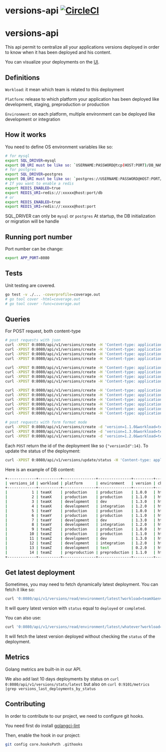 # versions-api [![CircleCI](https://circleci.com/gh/Lord-Y/versions-api/tree/main.svg?style=svg)](https://circleci.com/gh/Lord-Y/versions-api?branch=main)

# versions-api

This api permit to centralize all your applications versions deployed in order to know when it has been deployed and his content.

You can visualize your deployments on the [UI](https://github.com/Lord-Y/versions).

## Definitions

`Workload`: it mean which team is related to this deployment

`Platform`: release to which platform your application has been deployed like development, staging, preproduction or production

`Environment`: on each platform, multiple environment can be deployed like development or integration

## How it works

You need to define OS environment variables like so:

```bash
# for mysql
export SQL_DRIVER=mysql
export DB_URI must be like so: `USERNAME:PASSWORD@tcp(HOST:PORT)/DB_NAME?charset=utf8&autocommit=true&multiStatements=true&maxAllowedPacket=0&interpolateParams=true&parseTime=true`
# for postgres
export SQL_DRIVER=postgres
export DB_URI must be like so: `postgres://USERNAME:PASSWORD@HOST:PORT/DB_NAME?sslmode=disable`
# If you want to enable a redis
export REDIS_ENABLED=true
export REDIS_URI=redis://:xxxxx@host:port/db
# or 
export REDIS_ENABLED=true
export REDIS_URI=redis://:xxxxx@host:port
```

SQL_DRIVER can only be `mysql` or `postgres`
At startup, the DB initialization or migration will be handle

## Running port number

Port number can be change:

```bash
export APP_PORT=8080
```

## Tests

Unit testing are covered.

```bash
go test -v ./... -coverprofile=coverage.out
# go tool cover -html=coverage.out
# go tool cover -func=coverage.out
```

## Queries

For POST request, both content-type 

```bash
# post requests with json
curl -XPOST 0:8080/api/v1/versions/create -H 'Content-type: application/json' -d '{"version": "1.0.0","workload": "teamX", "environment":"production", "platform": "production", "changelogURL": "https://jsonplaceholder.typicode.com/", "raw": "{\"a\":\"b\"}", "status": "ongoing"}'
curl -XPOST 0:8080/api/v1/versions/create -H 'Content-type: application/json' -d '{"version": "1.1.0","workload": "teamX", "environment":"production", "platform": "production", "changelogURL": "https://jsonplaceholder.typicode.com/", "raw": "{\"a\":\"b\"}", "status": "deployed"}'
curl -XPOST 0:8080/api/v1/versions/create -H 'Content-type: application/json' -d '{"version": "1.3.0","workload": "teamX", "environment":"dev", "platform": "development", "changelogURL": "https://jsonplaceholder.typicode.com/", "raw": "{\"a\":\"b\"}", "status": "failed"}'
curl -XPOST 0:8080/api/v1/versions/create -H 'Content-type: application/json' -d '{"version": "1.2.0","workload": "teamX", "environment":"integration", "platform": "development", "changelogURL": "https://jsonplaceholder.typicode.com/", "raw": "{\"a\":\"b\"}", "status": "ongoing"}'

curl -XPOST 0:8080/api/v1/versions/create -H 'Content-type: application/json' -d '{"version": "1.0.0","workload": "teamY", "environment":"production", "platform": "production", "changelogURL": "https://jsonplaceholder.typicode.com/", "raw": "{\"a\":\"b\"}", "status": "deployed"}'
curl -XPOST 0:8080/api/v1/versions/create -H 'Content-type: application/json' -d '{"version": "1.1.0","workload": "teamY", "environment":"production", "platform": "production", "changelogURL": "https://jsonplaceholder.typicode.com/", "raw": "{\"a\":\"b\"}", "status": "deployed"}'
curl -XPOST 0:8080/api/v1/versions/create -H 'Content-type: application/json' -d '{"version": "1.3.0","workload": "teamY", "environment":"dev", "platform": "development", "changelogURL": "https://jsonplaceholder.typicode.com/", "raw": "{\"a\":\"b\"}", "status": "ongoing"}'
curl -XPOST 0:8080/api/v1/versions/create -H 'Content-type: application/json' -d '{"version": "1.2.0","workload": "teamY", "environment":"integration", "platform": "development", "changelogURL": "https://jsonplaceholder.typicode.com/", "raw": "{\"a\":\"b\"}", "status": "deployed"}'

curl -XPOST 0:8080/api/v1/versions/create -H 'Content-type: application/json' -d '{"version": "1.0.0","workload": "teamZ", "environment":"production", "platform": "production", "changelogURL": "https://jsonplaceholder.typicode.com/", "raw": "{\"a\":\"b\"}", "status": "deployed"}'
curl -XPOST 0:8080/api/v1/versions/create -H 'Content-type: application/json' -d '{"version": "1.1.0","workload": "teamZ", "environment":"production", "platform": "production", "changelogURL": "https://jsonplaceholder.typicode.com/", "raw": "{\"a\":\"b\"}", "status": "ongoing"}'
curl -XPOST 0:8080/api/v1/versions/create -H 'Content-type: application/json' -d '{"version": "1.3.0","workload": "teamZ", "environment":"dev", "platform": "development", "changelogURL": "https://jsonplaceholder.typicode.com/", "raw": "{\"a\":\"b\"}", "status": "deployed"}'
curl -XPOST 0:8080/api/v1/versions/create -H 'Content-type: application/json' -d '{"version": "1.2.0","workload": "teamZ", "environment":"integration", "platform": "development", "changelogURL": "https://jsonplaceholder.typicode.com/", "raw": "{\"a\":\"b\"}", "status": "deployed"}'
curl -XPOST 0:8080/api/v1/versions/create -H 'Content-type: application/json' -d '{"version": "0.2.0","workload": "teamZ", "environment":"test", "platform": "development", "changelogURL": "https://jsonplaceholder.typicode.com/", "raw": "{\"a\":\"b\"}", "status": "deployed"}'
curl -XPOST 0:8080/api/v1/versions/create -H 'Content-type: application/json' -d '{"version": "1.1.0","workload": "teamZ", "environment":"preproduction", "platform": "preproduction", "changelogURL": "https://jsonplaceholder.typicode.com/", "raw": "{\"a\":\"b\"}", "status": "deployed"}'

# post requests with form format mode
curl -XPOST 0:8080/api/v1/versions/create -d 'version=1.1.0&workload=teamX&environment=production&platform=production&changelogURL=https://jsonplaceholder.typicode.com/&raw=rawContent&status=ongoing'
curl -XPOST 0:8080/api/v1/versions/create -d 'version=1.3.0&workload=teamX&environment=production&platform=production&changelogURL=https://jsonplaceholder.typicode.com/&raw=rawContent&status=deployed'
curl -XPOST 0:8080/api/v1/versions/create -d 'version=1.2.0&workload=teamX&environment=production&platform=production&changelogURL=https://jsonplaceholder.typicode.com/&raw=rawContent&status=failed'
```

Each `POST` return the id of the deployment like so `{"versionId":14}`.
To update the status of the deployment:
```bash
curl -XPOST 0:8080/api/v1/versions/update/status -H 'Content-type: application/json' -d '{"versionId": "14","status": "deployed"}'
```

Here is an example of DB content:
```bash
+-------------+----------+---------------+---------------+---------+---------------------------------------+---------------+----------+---------------------+
| versions_id | workload | platform      | environment   | version | changelog_url                         | raw           | status   | date                |
+-------------+----------+---------------+---------------+---------+---------------------------------------+---------------+----------+---------------------+
|           1 | teamX    | production    | production    | 1.0.0   | https://jsonplaceholder.typicode.com/ | {\"a\":\"b\"} | ongoing  | 2020-12-02 19:58:10 |
|           2 | teamX    | production    | production    | 1.1.0   | https://jsonplaceholder.typicode.com/ | {\"a\":\"b\"} | deployed | 2020-12-02 19:58:10 |
|           3 | teamX    | development   | dev           | 1.3.0   | https://jsonplaceholder.typicode.com/ | {\"a\":\"b\"} | failed   | 2020-12-02 19:58:10 |
|           4 | teamX    | development   | integration   | 1.2.0   | https://jsonplaceholder.typicode.com/ | {\"a\":\"b\"} | ongoing  | 2020-12-02 19:58:10 |
|           5 | teamY    | production    | production    | 1.0.0   | https://jsonplaceholder.typicode.com/ | {\"a\":\"b\"} | deployed | 2020-12-02 19:58:10 |
|           6 | teamY    | production    | production    | 1.1.0   | https://jsonplaceholder.typicode.com/ | {\"a\":\"b\"} | deployed | 2020-12-02 19:58:10 |
|           7 | teamY    | development   | dev           | 1.3.0   | https://jsonplaceholder.typicode.com/ | {\"a\":\"b\"} | ongoing  | 2020-12-02 19:58:10 |
|           8 | teamY    | development   | integration   | 1.2.0   | https://jsonplaceholder.typicode.com/ | {\"a\":\"b\"} | deployed | 2020-12-02 19:58:10 |
|           9 | teamZ    | production    | production    | 1.0.0   | https://jsonplaceholder.typicode.com/ | {\"a\":\"b\"} | deployed | 2020-12-02 19:58:10 |
|          10 | teamZ    | production    | production    | 1.1.0   | https://jsonplaceholder.typicode.com/ | {\"a\":\"b\"} | ongoing  | 2020-12-02 19:58:10 |
|          11 | teamZ    | development   | dev           | 1.3.0   | https://jsonplaceholder.typicode.com/ | {\"a\":\"b\"} | deployed | 2020-12-02 19:58:10 |
|          12 | teamZ    | development   | integration   | 1.2.0   | https://jsonplaceholder.typicode.com/ | {\"a\":\"b\"} | deployed | 2020-12-02 19:58:10 |
|          13 | teamZ    | development   | test          | 0.2.0   | https://jsonplaceholder.typicode.com/ | {\"a\":\"b\"} | deployed | 2020-12-02 19:58:10 |
|          14 | teamZ    | preproduction | preproduction | 1.1.0   | https://jsonplaceholder.typicode.com/ | {\"a\":\"b\"} | deployed | 2020-12-02 19:58:11 |
+-------------+----------+---------------+---------------+---------+---------------------------------------+---------------+----------+---------------------+
```

## Get latest deployment

Sometimes, you may need to fetch dynamically latest deployment.
You can fetch it like so:
```bash
curl '0:8080/api/v1/versions/read/environment/latest?workload=teamX&environment=production&platform=production'
```
It will query latest version with `status` equal to `deployed` or `completed`.

You can also use:
```bash
curl '0:8080/api/v1/versions/read/environment/latest/whatever?workload=teamX&environment=production&platform=production'
```
It will fetch the latest version deployed without checking the `status` of the deployment.

## Metrics

Golang metrics are built-in in our API.

We also add last 10 days deployments by status on `curl 0:8080/api/v1/versions/stats/latest` but also on `curl 0:9101/metrics |grep versions_last_deployments_by_status`

## Contributing

In order to contribute to our project, we need to configure git hooks.

You need first do install [golangci-lint](https://golangci-lint.run/usage/install/)

Then, enable the hook in our project:
```bash
git config core.hooksPath .githooks
```